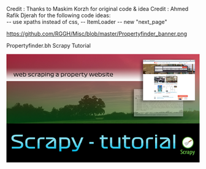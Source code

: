 

Credit : Thanks to Maskim Korzh for original code & idea
Credit : Ahmed Rafik Djerah for the following code ideas:  
-- use xpaths instead of css,
-- ItemLoader
-- new "next_page" 

https://github.com/RGGH/Misc/blob/master/Propertyfinder_banner.png

<p>Propertyfinder.bh Scrapy Tutorial</p>

<a href="https://github.com/RGGH/Scrapy3">
  <img src="https://github.com/RGGH/Misc/blob/master/Propertyfinder_banner.png" alt="Using Scrapy with items.py and ItemLoader to scrape property information" style="">
</a> 
